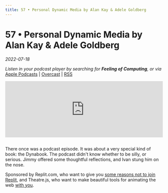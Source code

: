 ```yaml
---
title: 57 • Personal Dynamic Media by Alan Kay & Adele Goldberg
---
```


# 57 • Personal Dynamic Media by Alan Kay & Adele Goldberg

_2022-07-18_

_Listen in your podcast player by searching for **Feeling of Computing**, or via_ [Apple Podcasts](https://podcasts.apple.com/podcast/feeling-of-computing/id1265527976) \| [Overcast](https://overcast.fm/itunes1265527976) \| [RSS](https://omny.fm/shows/future-of-coding/playlists/podcast.rss)

<iframe src="https://omny.fm/shows/future-of-coding/personal-dynamic-media-by-alan-kay-adele-goldberg/embed" width="100%" height="180" frameborder="0" style="margin-bottom: 1em"></iframe>

There once was a podcast episode. It was about a very special kind of book: the Dynabook. The podcast didn't know whether to be silly, or serious. Jimmy offered some thoughtful reflections, and Ivan stung him on the nose.

Sponsored by Replit.com, who want to give you [some reasons not to join Replit](https://blog.replit.com/reasons-not-to-join-replit), and Theatre.js, who want to make beautiful tools for animating the web [with you](https://join.theatrejs.com).
